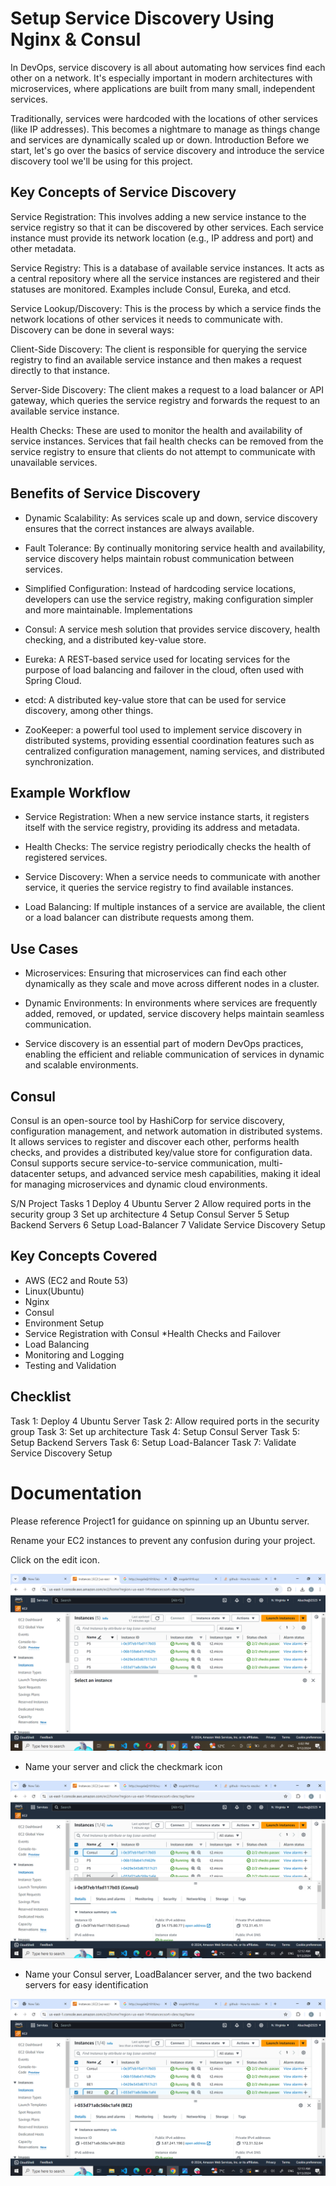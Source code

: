 # Setup Service Discovery Using Nginx & Consul
In DevOps, service discovery is all about automating how services find each other on a network. It's especially important in modern architectures with microservices, where applications are built from many small, independent services.

Traditionally, services were hardcoded with the locations of other services (like IP addresses). This becomes a nightmare to manage as things change and services are dynamically scaled up or down.
Introduction
Before we start, let's go over the basics of service discovery and introduce the service discovery tool we'll be using for this project.

## Key Concepts of Service Discovery
Service Registration: This involves adding a new service instance to the service registry so that it can be discovered by other services. Each service instance must provide its network location (e.g., IP address and port) and other metadata.

Service Registry: This is a database of available service instances. It acts as a central repository where all the service instances are registered and their statuses are monitored. Examples include Consul, Eureka, and etcd.

Service Lookup/Discovery: This is the process by which a service finds the network locations of other services it needs to communicate with. Discovery can be done in several ways:

Client-Side Discovery: The client is responsible for querying the service registry to find an available service instance and then makes a request directly to that instance.

Server-Side Discovery: The client makes a request to a load balancer or API gateway, which queries the service registry and forwards the request to an available service instance.

Health Checks: These are used to monitor the health and availability of service instances. Services that fail health checks can be removed from the service registry to ensure that clients do not attempt to communicate with unavailable services.

## Benefits of Service Discovery
* Dynamic Scalability: As services scale up and down, service discovery ensures that the correct instances are always available.

* Fault Tolerance: By continually monitoring service health and availability, service discovery helps maintain robust communication between services.

* Simplified Configuration: Instead of hardcoding service locations, developers can use the service registry, making configuration simpler and more maintainable.
Implementations
* Consul: A service mesh solution that provides service discovery, health checking, and a distributed key-value store.

* Eureka: A REST-based service used for locating services for the purpose of load balancing and failover in the cloud, often used with Spring Cloud.

* etcd: A distributed key-value store that can be used for service discovery, among other things.

* ZooKeeper: a powerful tool used to implement service discovery in distributed systems, providing essential coordination features such as centralized configuration management, naming services, and distributed synchronization.

## Example Workflow
* Service Registration: When a new service instance starts, it registers itself with the service registry, providing its address and metadata.

* Health Checks: The service registry periodically checks the health of registered services.

* Service Discovery: When a service needs to communicate with another service, it queries the service registry to find available instances.

* Load Balancing: If multiple instances of a service are available, the client or a load balancer can distribute requests among them.

## Use Cases
* Microservices: Ensuring that microservices can find each other dynamically as they scale and move across different nodes in a cluster.

* Dynamic Environments: In environments where services are frequently added, removed, or updated, service discovery helps maintain seamless communication.

* Service discovery is an essential part of modern DevOps practices, enabling the efficient and reliable communication of services in dynamic and scalable environments.

## Consul
Consul is an open-source tool by HashiCorp for service discovery, configuration management, and network automation in distributed systems. It allows services to register and discover each other, performs health checks, and provides a distributed key/value store for configuration data. Consul supports secure service-to-service communication, multi-datacenter setups, and advanced service mesh capabilities, making it ideal for managing microservices and dynamic cloud environments.

S/N	Project Tasks
1	Deploy 4 Ubuntu Server
2	Allow required ports in the security group
3	Set up architecture
4	Setup Consul Server
5	Setup Backend Servers
6	Setup Load-Balancer
7	Validate Service Discovery Setup

## Key Concepts Covered
* AWS (EC2 and Route 53)
* Linux(Ubuntu)
* Nginx
* Consul
* Environment Setup
* Service Registration with Consul
*Health Checks and Failover
* Load Balancing
* Monitoring and Logging
* Testing and Validation

## Checklist
 Task 1: Deploy 4 Ubuntu Server
 Task 2: Allow required ports in the security group
 Task 3: Set up architecture
 Task 4: Setup Consul Server
 Task 5: Setup Backend Servers
 Task 6: Setup Load-Balancer
 Task 7: Validate Service Discovery Setup

# Documentation
Please reference Project1 for guidance on spinning up an Ubuntu server.

Rename your EC2 instances to prevent any confusion during your project.

Click on the edit icon.

![pic](img/img1.png)

* Name your server and click the checkmark icon

![pic](img/img2.png)

* Name your Consul server, LoadBalancer server, and the two backend servers for easy identification

![pic](img/img3.png)